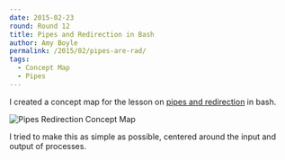 ```yaml
---
date: 2015-02-23
round: Round 12
title: Pipes and Redirection in Bash
author: Amy Boyle
permalink: /2015/02/pipes-are-rad/
tags:
  - Concept Map
  - Pipes
---
```

I created a concept map for the lesson on [pipes and redirection](http://swcarpentry.github.io/shell-novice/03-pipefilter.html) in bash.

![Pipes Redirection Concept Map](http://i.imgur.com/MWRMU7a.jpg?1)

I tried to make this as simple as possible, centered around the input and output of processes.